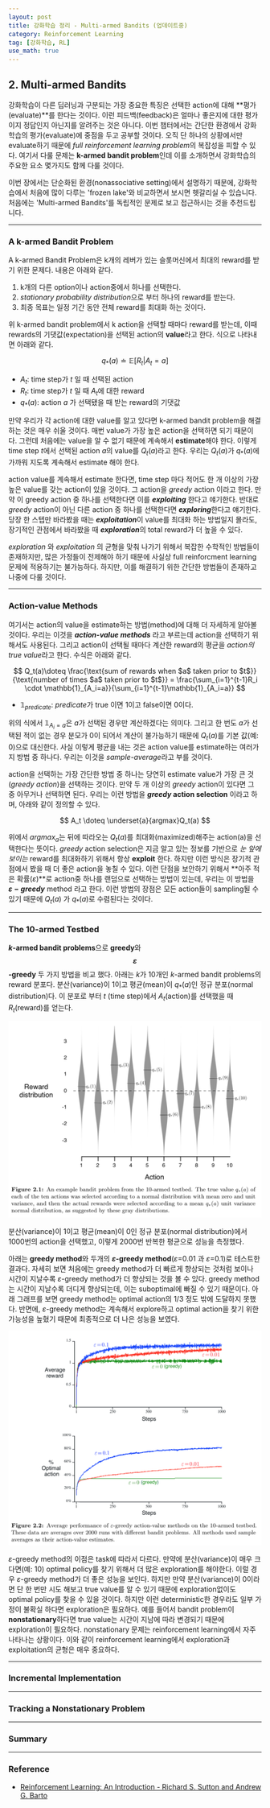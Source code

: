 ```yaml
---
layout: post
title: 강화학습 정리 - Multi-armed Bandits (업데이트중)
category: Reinforcement Learning
tag: [강화학습, RL]
use_math: true
---
```




## 2. Multi-armed Bandits

강화학습이 다른 딥러닝과 구분되는 가장 중요한 특징은 선택한 action에 대해 **평가(evaluate)**를 한다는 것이다. 이런 피드백(feedback)은 얼마나 좋은지에 대한 평가이지 정답인지 아닌지를 알려주는 것은 아니다. 이번 챕터에서는 간단한 환경에서 강화학습의 평가(evaluate)에 중점을 두고 공부할 것이다. 오직 단 하나의 상황에서만 evaluate하기 때문에 *full reinforcement learning problem*의 복잡성을 피할 수 있다. 여기서 다룰 문제는 **k-armed bandit problem**인데 이를 소개하면서 강화학습의 주요한 요소 몇가지도 함께 다룰 것이다.

<div class="message">
이번 장에서는 단순화된 환경(nonassociative setting)에서 설명하기 때문에, 강화학습에서 처음에 많이 다루는 'frozen lake'와 비교하면서 보시면 헷갈리실 수 있습니다. 처음에는 'Multi-armed Bandits'를 독립적인 문제로 보고 접근하시는 것을 추천드립니다.
</div>

***
### A k-armed Bandit Problem

A k-armed Bandit Problem은 k개의 레버가 있는 슬롯머신에서 최대의 reward를 받기 위한 문제다. 내용은 아래와 같다.

1. k개의 다른 option이나 action중에서 하나를 선택한다.
2. *stationary probability distribution*으로 부터 하나의 reward를 받는다. 
3. 최종 목표는 일정 기간 동안 전체 reward를 최대화 하는 것이다. 

위 k-armed bandit problem에서 k action을 선택할 때마다 reward를 받는데, 이때 rewards의 기댓값(expectation)을 선택된 action의 **value**라고 한다. 식으로 나타내면 아래와 같다.


$$
q_*(a)\doteq \mathbb{E}[R_t | A_t=a]
$$ 


- $A_t$: time step가 $t$ 일 때 선택된 action
- $R_t$: time step가 $t$ 일 때 $A_t$에 대한 reward
- $q_*(a)$: action $a$ 가 선택됐을 때 받는 reward의 기댓값


만약 우리가 각 action에 대한 value를 알고 있다면 k-armed bandit problem을 해결하는 것은 매우 쉬울 것이다. 매번 value가 가장 높은 action을 선택하면 되기 때문이다. 그런데 처음에는 value을 알 수 없기 때문에 계속해서 **estimate**해야 한다. 이렇게 time step $t$에서 선택된 action $a$의 value를 $Q_t(a)$라고 한다. 우리는 $Q_t(a)$가  $q_*(a)$에 가까워 지도록 계속해서 estimate 해야 한다.

action value를 계속해서 estimate 한다면, time step 마다 적어도 한 개 이상의 가장 높은 value를 갖는 action이 있을 것이다. 그 action을 *greedy* action 이라고 한다. 만약 이 greedy action 중 하나를 선택한다면 이를 ***exploiting*** 한다고 얘기한다. 반대로 *greedy* action이 아닌 다른 action 중 하나를 선택한다면 ***exploring***한다고 얘기한다. 당장 한 스텝만 바라봤을 때는 ***exploitation***이 value를 최대화 하는 방법일지 몰라도, 장기적인 관점에서 바라봤을 때 ***exploration***의 total reward가 더 높을 수 있다.

*exploration* 와 *exploitation* 의 균형을 맞춰 나가기 위해서 복잡한 수학적인 방법들이 존재하지만, 많은 가정들이 전제해야 하기 때문에 사실상 full reinforcment learning 문제에 적용하기는 불가능하다. 하지만, 이를 해결하기 위한 간단한 방법들이 존재하고 나중에 다룰 것이다.



***
### Action-value Methods

여기서는 action의 value을 estimate하는 방법(method)에 대해 더 자세하게 알아볼 것이다. 우리는 이것을 ***action-value methods*** 라고 부르는데 action을 선택하기 위해서도 사용된다. 그리고 action이 선택될 때마다 계산한 reward의 평균을 *action의 true value*라고 한다. 수식은 아래와 같다. 

$$
Q_t(a)\doteq \frac{\text{sum of rewards when $a$ taken prior to $t$}}{\text{number of times $a$ taken prior to $t$}} = \frac{\sum_{i=1}^{t-1}R_i \cdot \mathbb{1}_{A_i=a}}{\sum_{i=1}^{t-1}\mathbb{1}_{A_i=a}}
$$

- $\mathbb{1}_{predicate}$: $predicate$가 true 이면 1이고 false이면 0이다. 

위의 식에서 $\mathbb{1}_{A_i=a}$은 $a$가 선택된 경우만 계산하겠다는 의미다. 그리고 한 번도 $a$가 선택된 적이 없는 경우 분모가 0이 되어서 계산이 불가능하기 때문에 $Q_t(a)$를 기본 값(예: 0)으로 대신한다. 사실 이렇게 평균을 내는 것은 action value를 estimate하는 여러가지 방법 중 하나다. 우리는 이것을 *sample-average*라고 부를 것이다. 

action을 선택하는 가장 간단한 방법 중 하나는 당연히 estimate value가 가장 큰 것(*greedy action*)을 선택하는 것이다. 만약 두 개 이상의 *greedy* action이 있다면 그 중 아무거나 선택하면 된다. 우리는 이런 방법을 ***greedy* action selection** 이라고 하며, 아래와 같이 정의할 수 있다.

$$
A_t \doteq \underset{a}{argmax}Q_t(a)
$$

위에서 $argmax_a$는 뒤에 따라오는 $Q_t(a)$를 최대화(maximized)해주는 action(a)을 선택한다는 뜻이다. *greedy* action selection은 지금 알고 있는 정보를 기반으로 *눈 앞에 보이는* reward를 최대화하기 위해서 항상 **exploit** 한다. 하지만 이런 방식은 장기적 관점에서 봤을 때 더 좋은 action을 놓칠 수 있다. 이런 단점을 보안하기 위해서 **아주 적은 확률($\varepsilon$)**로 action중 하나를 랜덤으로 선택하는 방법이 있는데, 우리는 이 방법을 **$\varepsilon-greedy$** method 라고 한다. 이런 방법의 장점은 모든 action들이 sampling될 수 있기 때문에 $Q_t(a)$ 가 $q_*(a)$로 수렴된다는 것이다.


***
### The 10-armed Testbed

***k*-armed bandit problems**으로 **greedy**와 **$$\varepsilon$$-greedy** 두 가지 방법을 비교 했다. 아래는 *k*가 10개인 *k*-armed bandit problems의 reward 분포다. 분산(variance)이 1이고 평균(mean)이 $q_*(a)$인 정규 분포(normal distribution)다. 이 분포로 부터 $t$ (time step)에서 $A_t$(action)를 선택했을 때 $R_t$(reward)를 얻는다.

![image](/assets/2019-01-02-rl-bulti-armed-bandits/figure2_1.png)

분산(variance)이 1이고 평균(mean)이 0인 정규 분포(normal distribution)에서 1000번의 action을 선택했고, 이렇게 2000번 반복한 평균으로 성능을 측정했다.

아래는 **greedy method**와 두개의 **$\varepsilon$-greedy method**($\varepsilon$=0.01 과 $\varepsilon$=0.1)로 테스트한 결과다. 자세히 보면 처음에는 greedy method가 더 빠르게 향상되는 것처럼 보이나 시간이 지날수록 $\varepsilon$-greedy method가 더 향상되는 것을 볼 수 있다. greedy method는 시간이 지날수록 더디게 향상되는데, 이는 suboptimal에 빠질 수 있기 때문이다. 아래 그래프를 보면 greedy method는 optimal action의 1/3 정도 밖에 도달하지 못했다. 반면에, $\varepsilon$-greedy method는 계속해서 explore하고 optimal action을 찾기 위한 가능성을 높혔기 때문에 최종적으로 더 나은 성능을 보였다. 

![image](/assets/2019-01-02-rl-bulti-armed-bandits/figure2_2.png)

$\varepsilon$-greedy method의 이점은 task에 따라서 다르다. 만약에 분산(variance)이 매우 크다면(예: 10) optimal policy를 찾기 위해서 더 많은 exploration를 해야한다. 이럴 경우 $\varepsilon$-greedy method가 더 좋은 성능을 보인다. 하지만 만약 분산(variance)이 0이라면 단 한 번만 시도 해보고 true value를 알 수 있기 때문에 exploration없이도 optimal policy를 찾을 수 있을 것이다. 하지만 이런 deterministic한 경우라도 일부 가정이 불확실 하다면 exploration은 필요하다. 예를 들어서 bandit problem이 **nonstationary**하다면 true value는 시간이 지남에 따라 변경되기 때문에 exploration이 필요하다. nonstationary 문제는 reinforcement learning에서 자주 나타나는 상황이다. 이와 같이 reinforcement learning에서 exploration과 exploitation의 균형은 매우 중요하다.


***
### Incremental Implementation

***
### Tracking a Nonstationary Problem

***
### Summary


***
### Reference
- [Reinforcement Learning: An Introduction - Richard S. Sutton and Andrew G. Barto](http://incompleteideas.net/book/the-book.html)